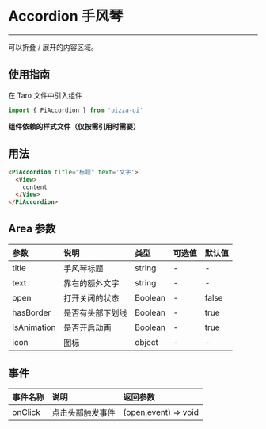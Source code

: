 # Accordion 手风琴

---

可以折叠 / 展开的内容区域。

## 使用指南

在 Taro 文件中引入组件

```js
import { PiAccordion } from 'pizza-ui'
```

**组件依赖的样式文件（仅按需引用时需要）**


## 用法

```html
<PiAccordion title="标题" text='文字'>
  <View>
    content
  </View>
</PiAccordion>
```

## Area 参数

| 参数         | 说明                                    | 类型            | 可选值           | 默认值 |
|:-------------|:----------------------------------------|:----------------|:-----------------|:-------|
| title      | 手风琴标题                  | string         | -                | -  |
| text       | 靠右的额外文字              | string         | -                | -  |
| open       | 打开关闭的状态              | Boolean         | -                | false  |
| hasBorder  | 是否有头部下划线              | Boolean         | -                | true  |
| isAnimation | 是否开启动画              | Boolean         | -                | true  |
| icon        | 图标              | object         | -                | -  |

## 事件
| 事件名称         | 说明                                    | 返回参数 |
|:-------------|:----------------------------------------|:-- |
| onClick  |	 点击头部触发事件 | 	(open,event) => void |
